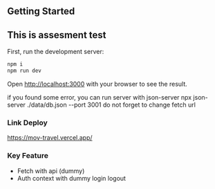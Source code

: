 ## Getting Started
## This is assesment test

First, run the development server:



```bash
npm i
npm run dev
```

Open [http://localhost:3000](http://localhost:3000) with your browser to see the result.


if you found some error, you can run server with json-server
npx json-server ./data/db.json --port 3001
do not forget to change fetch url


### Link Deploy
https://mov-travel.vercel.app/

### Key Feature
- Fetch with api (dummy)
- Auth context with dummy login logout
